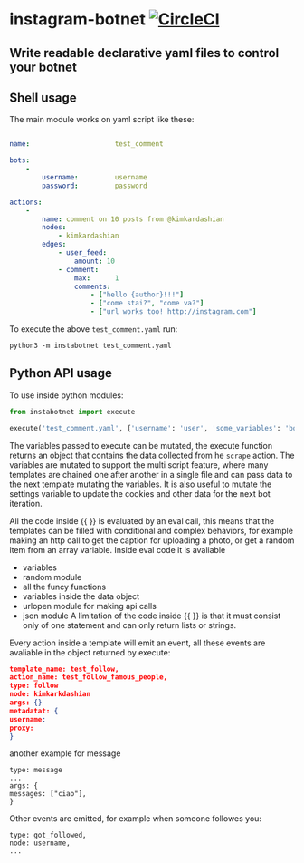 # instagram-botnet [![CircleCI](https://circleci.com/gh/remorses/instagram-botnet/tree/master.svg?style=svg)](https://circleci.com/gh/remorses/instagram-botnet/tree/master)
Write readable declarative yaml files to control your botnet
---

## Shell usage

The main module works on yaml script like these:
```yaml

name:                     test_comment

bots:
    -
        username:         username
        password:         password

actions:
    -
        name: comment on 10 posts from @kimkardashian
        nodes:
            - kimkardashian
        edges:
            - user_feed:
                amount: 10
            - comment:
                max:      1
                comments:
                    - ["hello {author}!!!"]
                    - ["come stai?", "come va?"]
                    - ["url works too! http://instagram.com"]

```

To execute the above `test_comment.yaml` run:
```
python3 -m instabotnet test_comment.yaml
```

## Python API usage

To use inside python modules:
```python
from instabotnet import execute

execute('test_comment.yaml', {'username': 'user', 'some_variables': 'bo'})
```

The variables passed to execute can be mutated, the execute function returns an object that contains the data collected from he `scrape` action.
The variables are mutated to support the multi script feature, where many templates are chained one after another in a single file and can pass data to the next template mutating the variables.
It is also useful to mutate the settings variable to update the cookies and other data for the next bot iteration.


All the code inside {{ }} is evaluated by an eval call, this means that the templates can be filled with conditional and complex behaviors, for example making an http call to get the caption for uploading a photo, or get a random item from an array variable.
Inside eval code it is avaliable 
- variables
- random module
- all the funcy functions
- variables inside the data object
- urlopen module for making api calls
- json module
A limitation of the code inside {{ }} is that it must consist only of one statement and can only return lists or strings.



Every action inside a template will emit an event, all these events are avaliable in the object returned by execute:
```json
template_name: test_follow,
action_name: test_follow_famous_people,
type: follow
node: kimkarkdashian
args: {}
metadatat: { 
username:
proxy:
}
```
another example for message
```
type: message
...
args: {
messages: ["ciao"],
}
```

Other events are emitted, for example when someone followes you:
```
type: got_followed,
node: username,
...
```


